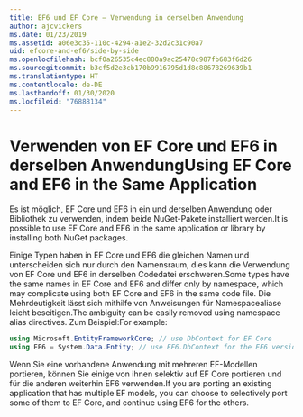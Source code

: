 ```yaml
---
title: EF6 und EF Core – Verwendung in derselben Anwendung
author: ajcvickers
ms.date: 01/23/2019
ms.assetid: a06e3c35-110c-4294-a1e2-32d2c31c90a7
uid: efcore-and-ef6/side-by-side
ms.openlocfilehash: bcf0a26535c4ec880a9ac25478c987fb683f6d26
ms.sourcegitcommit: b3cf5d2e3cb170b9916795d1d8c88678269639b1
ms.translationtype: HT
ms.contentlocale: de-DE
ms.lasthandoff: 01/30/2020
ms.locfileid: "76888134"
---
```

# <a name="using-ef-core-and-ef6-in-the-same-application"></a><span data-ttu-id="ddbc9-102">Verwenden von EF Core und EF6 in derselben Anwendung</span><span class="sxs-lookup"><span data-stu-id="ddbc9-102">Using EF Core and EF6 in the Same Application</span></span>

<span data-ttu-id="ddbc9-103">Es ist möglich, EF Core und EF6 in ein und derselben Anwendung oder Bibliothek zu verwenden, indem beide NuGet-Pakete installiert werden.</span><span class="sxs-lookup"><span data-stu-id="ddbc9-103">It is possible to use EF Core and EF6 in the same application or library by installing both NuGet packages.</span></span>

<span data-ttu-id="ddbc9-104">Einige Typen haben in EF Core und EF6 die gleichen Namen und unterscheiden sich nur durch den Namensraum, dies kann die Verwendung von EF Core und EF6 in derselben Codedatei erschweren.</span><span class="sxs-lookup"><span data-stu-id="ddbc9-104">Some types have the same names in EF Core and EF6 and differ only by namespace, which may complicate using both EF Core and EF6 in the same code file.</span></span> <span data-ttu-id="ddbc9-105">Die Mehrdeutigkeit lässt sich mithilfe von Anweisungen für Namespacealiase leicht beseitigen.</span><span class="sxs-lookup"><span data-stu-id="ddbc9-105">The ambiguity can be easily removed using namespace alias directives.</span></span> <span data-ttu-id="ddbc9-106">Zum Beispiel:</span><span class="sxs-lookup"><span data-stu-id="ddbc9-106">For example:</span></span>

``` csharp
using Microsoft.EntityFrameworkCore; // use DbContext for EF Core
using EF6 = System.Data.Entity; // use EF6.DbContext for the EF6 version
```

<span data-ttu-id="ddbc9-107">Wenn Sie eine vorhandene Anwendung mit mehreren EF-Modellen portieren, können Sie einige von ihnen selektiv auf EF Core portieren und für die anderen weiterhin EF6 verwenden.</span><span class="sxs-lookup"><span data-stu-id="ddbc9-107">If you are porting an existing application that has multiple EF models, you can choose to selectively port some of them to EF Core, and continue using EF6 for the others.</span></span>
